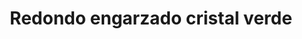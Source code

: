 ---
title: Redondo engarzado cristal verde
date: 
draft: false

# descripcion
description : Conjunto de aros y dije de plata con cristal

materials: Plata 925

color: Plateado y cristal verde

dimensions: 0,5cm x 1,5cm (dije) - 0,5cm x 2,3cm (aros)

code: 06-18-0382

type: "Conjuntos"

categories: [destacados]

# Images
# first image will be shown in the product page
images:
  # - image: "images/path_to_image"
  # La ubicacion de las imagenes es imagenes/Conjuntos/Conjuntos.Aros y Dije/06-18-0382-redondo-engarzado-cristal-verde
  - image: "./images/conjuntos/aros_y_dije/06-18-0382-redondo-engarzado-cristal-verde_a.JPG"
  - image: "./images/conjuntos/aros_y_dije/06-18-0382-redondo-engarzado-cristal-verde_b.JPG"
---